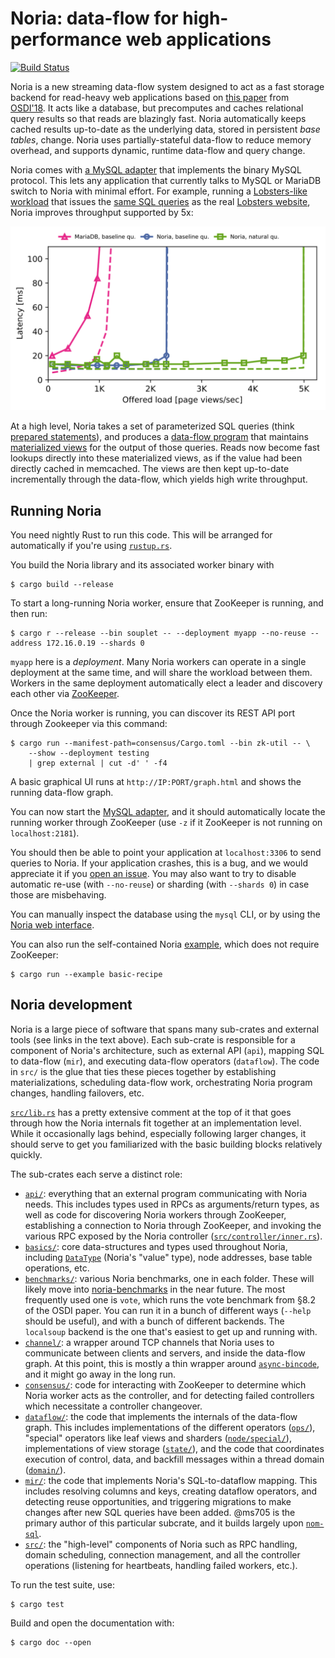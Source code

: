 # Noria: data-flow for high-performance web applications

[![Build Status](https://travis-ci.org/mit-pdos/noria.svg?branch=master)](https://travis-ci.org/mit-pdos/noria)

Noria is a new streaming data-flow system designed to act as a fast
storage backend for read-heavy web applications based on [this
paper](https://jon.tsp.io/papers/osdi18-noria.pdf) from
[OSDI'18](https://www.usenix.org/conference/osdi18/presentation/gjengset).
It acts like a database, but precomputes and caches relational query
results so that reads are blazingly fast. Noria automatically keeps cached
results up-to-date as the underlying data, stored in persistent _base
tables_, change. Noria uses partially-stateful data-flow to reduce memory
overhead, and supports dynamic, runtime data-flow and query change.

Noria comes with [a MySQL
adapter](https://github.com/mit-pdos/noria-mysql) that implements the
binary MySQL protocol. This lets any application that currently talks to
MySQL or MariaDB switch to Noria with minimal effort. For example,
running a [Lobsters-like workload](https://github.com/jonhoo/trawler)
that issues the [same SQL
queries](https://github.com/mit-pdos/soup-benchmarks/tree/master/lobsters/mysql)
as the real [Lobsters website](https://lobste.rs), Noria improves
throughput supported by 5x:

![Noria speeds up Lobsters queries by 5x](lobsters-perf.svg)

At a high level, Noria takes a set of parameterized SQL queries (think
[prepared
statements](https://en.wikipedia.org/wiki/Prepared_statement)), and
produces a [data-flow program](https://en.wikipedia.org/wiki/Dataflow)
that maintains [materialized
views](https://en.wikipedia.org/wiki/Materialized_view) for the output
of those queries. Reads now become fast lookups directly into these
materialized views, as if the value had been directly cached in
memcached. The views are then kept up-to-date incrementally through the
data-flow, which yields high write throughput.

## Running Noria

You need nightly Rust to run this code. This will be arranged for
automatically if you're using [`rustup.rs`](https://rustup.rs/).

You build the Noria library and its associated worker binary with
```console
$ cargo build --release
```

To start a long-running Noria worker, ensure that ZooKeeper is running,
and then run:
```console
$ cargo r --release --bin souplet -- --deployment myapp --no-reuse --address 172.16.0.19 --shards 0
```

`myapp` here is a _deployment_. Many Noria workers can operate in a
single deployment at the same time, and will share the workload between
them. Workers in the same deployment automatically elect a leader and
discovery each other via [ZooKeeper](http://zookeeper.apache.org/).

Once the Noria worker is running, you can discover its REST API port
through Zookeeper via this command:
```console
$ cargo run --manifest-path=consensus/Cargo.toml --bin zk-util -- \
    --show --deployment testing
    | grep external | cut -d' ' -f4
```

A basic graphical UI runs at `http://IP:PORT/graph.html` and shows
the running data-flow graph.

You can now start the [MySQL
adapter](https://github.com/mit-pdos/noria-mysql), and it should
automatically locate the running worker through ZooKeeper (use `-z` if
it ZooKeeper is not running on `localhost:2181`).

You should then be able to point your application at `localhost:3306` to
send queries to Noria. If your application crashes, this is a bug, and
we would appreciate it if you [open an
issue](https://github.com/mit-pdos/noria/issues). You may also want to
try to disable automatic re-use (with `--no-reuse`) or sharding (with
`--shards 0`) in case those are misbehaving.

You can manually inspect the database using the `mysql` CLI, or by
using the [Noria web interface](https://github.com/mit-pdos/noria-ui).

You can also run the self-contained Noria
[example](examples/basic-recipe.rs), which does not require ZooKeeper:
```console
$ cargo run --example basic-recipe
```

## Noria development

Noria is a large piece of software that spans many sub-crates and
external tools (see links in the text above). Each sub-crate is
responsible for a component of Noria's architecture, such as external
API (`api`), mapping SQL to data-flow (`mir`), and executing data-flow
operators (`dataflow`). The code in `src/` is the glue that ties these
pieces together by establishing materializations, scheduling data-flow
work, orchestrating Noria program changes, handling failovers, etc.

[`src/lib.rs`](src/lib.rs) has a pretty extensive comment at the top of
it that goes through how the Noria internals fit together at an
implementation level. While it occasionally lags behind, especially
following larger changes, it should serve to get you familiarized with
the basic building blocks relatively quickly.

The sub-crates each serve a distinct role:

 - [`api/`](api/): everything that an external program communicating
   with Noria needs. This includes types used in RPCs as
   arguments/return types, as well as code for discovering Noria workers
   through ZooKeeper, establishing a connection to Noria through
   ZooKeeper, and invoking the various RPC exposed by the Noria
   controller ([`src/controller/inner.rs`](src/controller/inner.rs)).
 - [`basics/`](basics/): core data-structures and types used throughout
   Noria, including [`DataType`](basics/src/data.rs) (Noria's "value"
   type), node addresses, base table operations, etc.
 - [`benchmarks/`](benchmarks/): various Noria benchmarks, one in each
   folder. These will likely move into
   [noria-benchmarks](https://github.com/mit-pdos/noria-benchmarks) in
   the near future. The most frequently used one is `vote`, which runs
   the vote benchmark from §8.2 of the OSDI paper. You can run it in a
   bunch of different ways (`--help` should be useful), and with a bunch
   of different backends. The `localsoup` backend is the one that's easiest
   to get up and running with.
 - [`channel/`](channel/): a wrapper around TCP channels that Noria uses
   to communicate between clients and servers, and inside the data-flow
   graph. At this point, this is mostly a thin wrapper around
   [`async-bincode`](https://docs.rs/async-bincode/), and it might go
   away in the long run.
 - [`consensus/`](consensus/): code for interacting with ZooKeeper to
   determine which Noria worker acts as the controller, and for
   detecting failed controllers which necessitate a controller
   changeover.
 - [`dataflow/`](dataflow/): the code that implements the internals of
   the data-flow graph. This includes implementations of the different
   operators ([`ops/`](dataflow/src/ops/)), "special" operators like
   leaf views and sharders
   ([`node/special/`](dataflow/src/node/special/)), implementations of
   view storage ([`state/`](dataflow/src/state/)), and the code that
   coordinates execution of control, data, and backfill messages within
   a thread domain ([`domain/`](dataflow/src/domain/)).
 - [`mir/`](mir/): the code that implements Noria's SQL-to-dataflow
   mapping. This includes resolving columns and keys, creating dataflow
   operators, and detecting reuse opportunities, and triggering
   migrations to make changes after new SQL queries have been added.
   @ms705 is the primary author of this particular subcrate, and it
   builds largely upon [`nom-sql`](https://docs.rs/nom-sql/).
 - [`src/`](src/): the "high-level" components of Noria such as RPC
   handling, domain scheduling, connection management, and all the
   controller operations (listening for heartbeats, handling failed
   workers, etc.).

To run the test suite, use:
```console
$ cargo test
```

Build and open the documentation with:
```console
$ cargo doc --open
```
